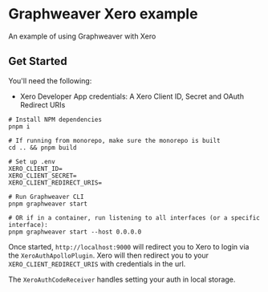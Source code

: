# Graphweaver Xero example

An example of using Graphweaver with Xero

## Get Started

You'll need the following:

- Xero Developer App credentials: A Xero Client ID, Secret and OAuth Redirect URIs

```shell
# Install NPM dependencies
pnpm i

# If running from monorepo, make sure the monorepo is built
cd .. && pnpm build

# Set up .env
XERO_CLIENT_ID=
XERO_CLIENT_SECRET=
XERO_CLIENT_REDIRECT_URIS=

# Run Graphweaver CLI
pnpm graphweaver start

# OR if in a container, run listening to all interfaces (or a specific interface):
pnpm graphweaver start --host 0.0.0.0
```

Once started, `http://localhost:9000` will redirect you to Xero to login via the `XeroAuthApolloPlugin`. Xero will then redirect you to your `XERO_CLIENT_REDIRECT_URIS` with credentials in the url.

The `XeroAuthCodeReceiver` handles setting your auth in local storage.
